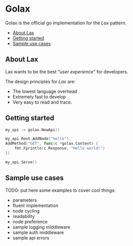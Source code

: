 # Golax

Golax is the official go implementation for the _Lax_ pattern.

<!-- MarkdownTOC autolink=true bracket=round depth=4 -->

- [About Lax](#about-lax)
- [Getting started](#getting-started)
- [Sample use cases](#sample-use-cases)

<!-- /MarkdownTOC -->

## About Lax

Lax wants to be the best _"user experience"_ for developers.

The design principles for _Lax_ are:

* The lowest language overhead
* Extremely fast to develop
* Very easy to read and trace.


## Getting started

```go
my_api := golax.NewApi()

my_api.Root.AddNode("hello").
AddMethod("GET", func(c *golax.Context) {
    fmt.Fprintln(c.Response, "Hello world!")
})

my_api.Serve()
```

## Sample use cases

TODO: put here some examples to cover cool things:

* parameters
* fluent implementation
* node cycling
* readability
* node preference
* sample logging middleware
* sample auth middleware
* sample api errors
